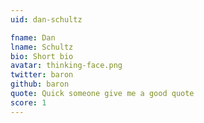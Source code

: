 ```yaml
---
uid: dan-schultz

fname: Dan
lname: Schultz
bio: Short bio
avatar: thinking-face.png
twitter: baron
github: baron
quote: Quick someone give me a good quote
score: 1
---
```

